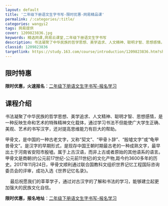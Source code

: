 ```yaml
---
layout: default
title: '二年级下册语文生字书写-限时优惠-网易精品课'
permalink: /:categories/:title/
categories: wangyi2
tags: 网易提供
cover: 1209823836.jpg
keywords: 精选网课,网易云课堂,二年级下册语文生字书写
description: 书法凝聚了中华民族的哲学思想、美学追求、人文精神、聪明才智、思想感情，是一种反映生命和艺术的特殊精神文化载体，通过学习书
classid: 1209823836
targetlink: https://study.163.com/course/introduction/1209823836.htm?share=1&shareId=1025206652&utm_campaign=share&utm_medium=iphoneShare&utm_source=&utm_u=1025206652
---
```


## 限时特惠

**限时优惠，火速报名**：[二年级下册语文生字书写-报名学习](https://study.163.com/course/introduction/1209823836.htm?share=1&shareId=1025206652&utm_campaign=share&utm_medium=iphoneShare&utm_source=&utm_u=1025206652)

## 课程介绍

书法凝聚了中华民族的哲学思想、美学追求、人文精神、聪明才智、思想感情，是一种反映生命和艺术的特殊精神文化载体，通过学习书法不但能使广大学生正确、美观、艺术的书写汉字，还对提高思维能力有巨大的帮助。

  甲骨文，是中国的一种古老文字，又称“契文”、“甲骨卜辞”、“殷墟文字”或“龟甲兽骨文”。是汉字的早期形式，是现存中国王朝时期最古老的一种成熟文字，最早出土于河南省安阳市殷墟。属于上古汉语，而非上古或者原始的其他语系的语言。甲骨文是商朝(约公元前17世纪-公元前11世纪)的文化产物,距今约3600多年的历史。2017年11月24日，甲骨文顺利通过联合国教科文组织世界记忆工程国际咨询委员会的评审，成功入选《世界记忆名录》。

       最后祝愿我们的莘莘学子，通过对古汉字的了解和书法的学习，能够建立起更加强大的民族文化自信。

**限时优惠，报名地址**：[二年级下册语文生字书写-报名学习](https://study.163.com/course/introduction/1209823836.htm?share=1&shareId=1025206652&utm_campaign=share&utm_medium=iphoneShare&utm_source=&utm_u=1025206652)

